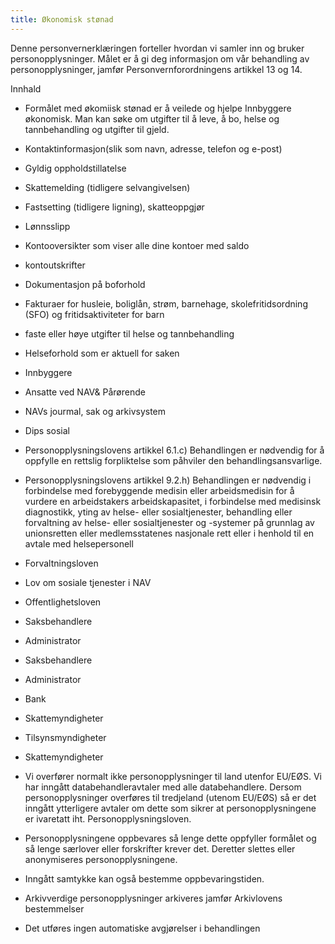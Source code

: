 ```yaml
---
title: Økonomisk stønad
---
```



  

Denne personvernerklæringen forteller hvordan vi samler inn og bruker personopplysninger. Målet er å gi deg informasjon om vår behandling av personopplysninger, jamfør Personvernforordningens artikkel 13 og 14.

  

Innhald

*   Formålet med økomiisk stønad er å veilede og hjelpe Innbyggere økonomisk. Man kan søke om utgifter til å leve, å bo, helse og tannbehandling og utgifter til gjeld.  
    
*   Kontaktinformasjon(slik som navn, adresse, telefon og e-post)  
    
*   Gyldig oppholdstillatelse  
    
*   Skattemelding (tidligere selvangivelsen)  
    
*   Fastsetting (tidligere ligning), skatteoppgjør  
    
*   Lønnsslipp  
    
*   Kontooversikter som viser alle dine kontoer med saldo  
    
*   kontoutskrifter  
    
*   Dokumentasjon på boforhold  
    
*   Fakturaer for husleie, boliglån, strøm, barnehage, skolefritidsordning (SFO) og fritidsaktiviteter for barn  
    
*   faste eller høye utgifter til helse og tannbehandling  
    
*   Helseforhold som er aktuell for saken  
    
*   Innbyggere  
    
*   Ansatte ved NAV& Pårørende  
    
*   NAVs jourmal, sak og arkivsystem  
    
*   Dips sosial  
    
*   Personopplysningslovens artikkel 6.1.c) Behandlingen er nødvendig for å oppfylle en rettslig forpliktelse som påhviler den behandlingsansvarlige.  
    
*   Personopplysningslovens artikkel 9.2.h) Behandlingen er nødvendig i forbindelse med forebyggende medisin eller arbeidsmedisin for å vurdere en arbeidstakers arbeidskapasitet, i forbindelse med medisinsk diagnostikk, yting av helse- eller sosialtjenester, behandling eller forvaltning av helse- eller sosialtjenester og -systemer på grunnlag av unionsretten eller medlemsstatenes nasjonale rett eller i henhold til en avtale med helsepersonell  
    
*   Forvaltningsloven  
    
*   Lov om sosiale tjenester i NAV  
    
*   Offentlighetsloven  
    
*   Saksbehandlere  
    
*   Administrator  
    
*   Saksbehandlere  
    
*   Administrator  
    
*   Bank  
    
*   Skattemyndigheter  
    
*   Tilsynsmyndigheter  
    
*   Skattemyndigheter  
    
*   Vi overfører normalt ikke personopplysninger til land utenfor EU/EØS. Vi har inngått databehandleravtaler med alle databehandlere. Dersom personopplysninger overføres til tredjeland (utenom EU/EØS) så er det inngått ytterligere avtaler om dette som sikrer at personopplysningene er ivaretatt iht. Personopplysningsloven.  
    
*   Personopplysningene oppbevares så lenge dette oppfyller formålet og så lenge særlover eller forskrifter krever det. Deretter slettes eller anonymiseres personopplysningene.  
    
*   Inngått samtykke kan også bestemme oppbevaringstiden.  
    
*   Arkivverdige personopplysninger arkiveres jamfør Arkivlovens bestemmelser  
    
*   Det utføres ingen automatiske avgjørelser i behandlingen